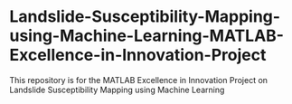 # Landslide-Susceptibility-Mapping-using-Machine-Learning-MATLAB-Excellence-in-Innovation-Project
This repository is for the MATLAB Excellence in Innovation Project on Landslide Susceptibility Mapping using Machine Learning
